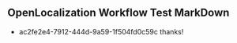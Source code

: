 ## OpenLocalization Workflow Test MarkDown
* ac2fe2e4-7912-444d-9a59-1f504fd0c59c 
thanks!<!--HONumber=Mar16_HO3-->
